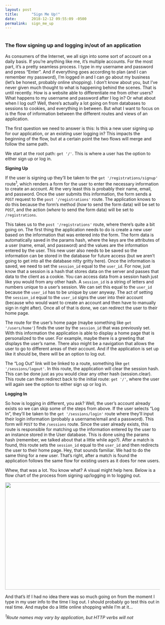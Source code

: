 ```yaml
---
layout: post
title:      "Sign Me Up!"
date:       2018-12-12 09:55:09 -0500
permalink:  sign_me_up
---
```


# <h3>The flow signing up and logging in/out of an application</h3>

As consumers of the Internet, we all sign into some sort of account on a daily basis. If you’re anything like me, it’s multiple accounts. For the most part, it’s a pretty seamless process. I type in my username and password and press “Enter”. And if everything goes according to plan (and I can remember my password), I’m logged in and I can go about my business (let’s be honest, probably online shopping). I don’t know about you, but I’ve never given much thought to what is happening behind the scenes. That is until recently. How is a website able to differentiate me from other users? What happens to my username and password after I log in? Or what about when I log out? Well, there’s actually a lot going on from databases to sessions to cookies, and everything in between. But what I want to focus on is the flow of information between the different routes and views of an application.

The first question we need to answer is this: Is this a new user signing up for our application, or an existing user logging in? This impacts the beginning of the flow, but at a certain point the two flows will merge and follow the same path.

We start at the root path: `get '/'`. This is where a user has the option to either sign up or log in.

**Signing Up**

If the user is signing up they’ll be taken to the `get '/registrations/signup'` route<sup>1</sup>, which renders a form for the user to enter the necessary information to create an account. At the very least this is probably their name, email, and password. Once the user submits this information, the form sends a `POST` request to the `post '/registrations'` route. The application knows to do this because the form’s method (*how* to send the form data) will be set to `POST`, and the action (*where* to send the form data) will be set to `/registrations`.

This takes us to the `post '/registrations'` route, where there’s quite a bit going on. The first thing the application needs to do is create a new user based on the information that was entered into the form. The form data is automatically saved in the params hash, where the keys are the attributes of a user (name, email, and password) and the values are the information entered by the user. This new user also needs to be saved so the information can be stored in the database for future access (but we aren’t going to get into all the database nitty gritty here). Once the information is saved, we need to set the `session_id` equal to the `user_id`. For now, just know that a session is a hash that stores data on the server and passes that data to the client as a cookie. You can access data from a session hash just like you would from any other hash. A `session_id` is a string of letters and numbers unique to a user’s session. We can set this equal to the `user_id` because the `user_id` has to be unique by user anyway. The act of setting the `session_id` equal to the `user_id` signs the user into their account (because who would want to create an account and then have to manually sign in right after). Once all of that is done, we can redirect the user to their home page.

The route for the user’s home page (maybe something like `get '/users/home'`) finds the user by the `session_id` that was previously set. With this information the application is able to display a home page that is personalized to the user. For example, maybe there is a greeting that displays the user’s name. There also might be a navigation that allows the user to go to different areas of their account. And if the application is set up like it should be, there will be an option to log out.

The “Log Out” link will be linked to a route, something like `get '/sessions/logout'`. In this route, the application will clear the session hash. This can be done just as you would clear any other hash (session.clear). This route can then redirect back to the initial route: `get '/'`, where the user will again see the option to either sign up or log in.

**Logging In**

So how is logging in different, you ask? Well, the user’s account already exists so we can skip some of the steps from above. If the user selects “Log In”, they’ll be taken to the `get '/sessions/login'` route where they’ll input their login information (probably a username/email and a password). This form will `POST` to the `/sessions` route. Since the user already exists, this route is responsible for matching up the information entered by the user to an instance stored in the User database. This is done using the params hash (remember, we talked about that a little while ago?). After a match is found, this route sets the `session_id` equal to the `user_id` and then redirects the user to their home page. Hey, that sounds familiar. We had to do the same thing for a new user. That’s right, after a match is found the application follows the same flow for existing users as it does for new users.

Whew, that was a lot. You know what? A visual might help here. Below is a flow chart of the process from signing up/logging in to logging out.


<img src="https://c1.staticflickr.com/5/4839/46237144242_c74a7778ac_o.jpg" width="960" height="350">


And that’s it! I had no idea there was so much going on from the moment I type in my user info to the time I log out. I should probably go test this out in real time. And maybe do a little online shopping while I’m at it…

*<sup>1</sup>Route names may vary by application, but HTTP verbs will not*
